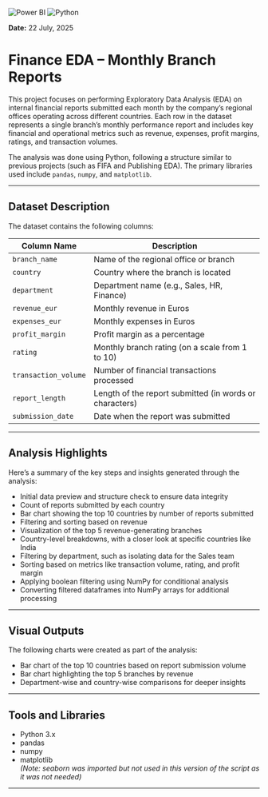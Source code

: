![Power BI](https://img.shields.io/badge/Tool-Power%20BI-yellow) ![Python](https://img.shields.io/badge/Language-Python-blue)

**Date:** 22 July, 2025  
# Finance EDA – Monthly Branch Reports

This project focuses on performing Exploratory Data Analysis (EDA) on internal financial reports submitted each month by the company’s regional offices operating across different countries. Each row in the dataset represents a single branch’s monthly performance report and includes key financial and operational metrics such as revenue, expenses, profit margins, ratings, and transaction volumes.

The analysis was done using Python, following a structure similar to previous projects (such as FIFA and Publishing EDA). The primary libraries used include `pandas`, `numpy`, and `matplotlib`.

---

## Dataset Description

The dataset contains the following columns:

| Column Name          | Description                                                   |
|----------------------|---------------------------------------------------------------|
| `branch_name`        | Name of the regional office or branch                         |
| `country`            | Country where the branch is located                           |
| `department`         | Department name (e.g., Sales, HR, Finance)                    |
| `revenue_eur`        | Monthly revenue in Euros                                      |
| `expenses_eur`       | Monthly expenses in Euros                                     |
| `profit_margin`      | Profit margin as a percentage                                 |
| `rating`             | Monthly branch rating (on a scale from 1 to 10)               |
| `transaction_volume` | Number of financial transactions processed                    |
| `report_length`      | Length of the report submitted (in words or characters)       |
| `submission_date`    | Date when the report was submitted                            |

---

## Analysis Highlights

Here’s a summary of the key steps and insights generated through the analysis:

- Initial data preview and structure check to ensure data integrity
- Count of reports submitted by each country
- Bar chart showing the top 10 countries by number of reports submitted
- Filtering and sorting based on revenue
- Visualization of the top 5 revenue-generating branches
- Country-level breakdowns, with a closer look at specific countries like India
- Filtering by department, such as isolating data for the Sales team
- Sorting based on metrics like transaction volume, rating, and profit margin
- Applying boolean filtering using NumPy for conditional analysis
- Converting filtered dataframes into NumPy arrays for additional processing

---

## Visual Outputs

The following charts were created as part of the analysis:

- Bar chart of the top 10 countries based on report submission volume
- Bar chart highlighting the top 5 branches by revenue
- Department-wise and country-wise comparisons for deeper insights

---

## Tools and Libraries

- Python 3.x
- pandas
- numpy
- matplotlib  
*(Note: seaborn was imported but not used in this version of the script as it was not needed)*

---

